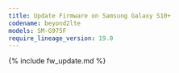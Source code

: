 ```yaml
---
title: Update Firmware on Samsung Galaxy S10+
codename: beyond2lte
models: SM-G975F
require_lineage_version: 19.0
---
```


{% include fw_update.md %}
